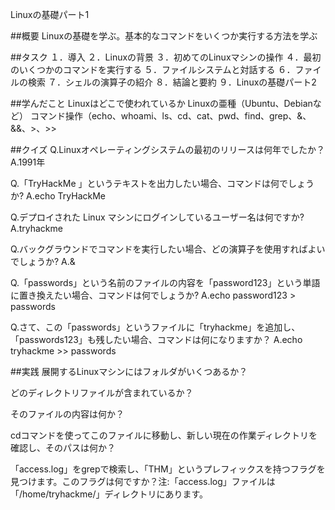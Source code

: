Linuxの基礎パート1

##概要
Linuxの基礎を学ぶ。基本的なコマンドをいくつか実行する方法を学ぶ


##タスク
１．導入
２．Linuxの背景
３．初めてのLinuxマシンの操作
４．最初のいくつかのコマンドを実行する
５．ファイルシステムと対話する
６．ファイルの検索
７．シェルの演算子の紹介
８．結論と要約
９．Linuxの基礎パート2


##学んだこと
Linuxはどこで使われているか
Linuxの亜種（Ubuntu、Debianなど）
コマンド操作（echo、whoami、ls、cd、cat、pwd、find、grep、&、&&、>、>>


##クイズ
Q.Linuxオペレーティングシステムの最初のリリースは何年でしたか？
A.1991年

Q.「TryHackMe 」というテキストを出力したい場合、コマンドは何でしょうか?
A.echo TryHackMe

Q.デプロイされた Linux マシンにログインしているユーザー名は何ですか?
A.tryhackme

Q.バックグラウンドでコマンドを実行したい場合、どの演算子を使用すればよいでしょうか?
A.&

Q.「passwords」という名前のファイルの内容を「password123」という単語に置き換えたい場合、コマンドは何でしょうか?
A.echo password123 > passwords

Q.さて、この「passwords」というファイルに「tryhackme」を追加し、「passwords123」も残したい場合、コマンドは何になりますか？
A.echo tryhackme >> passwords



##実践
展開するLinuxマシンにはフォルダがいくつあるか？

どのディレクトリファイルが含まれているか？

そのファイルの内容は何か？

cdコマンドを使ってこのファイルに移動し、新しい現在の作業ディレクトリを確認し、そのパスは何か？

「access.log」をgrepで検索し、「THM」というプレフィックスを持つフラグを見つけます。このフラグは何ですか？注:「access.log」ファイルは「/home/tryhackme/」ディレクトリにあります。





